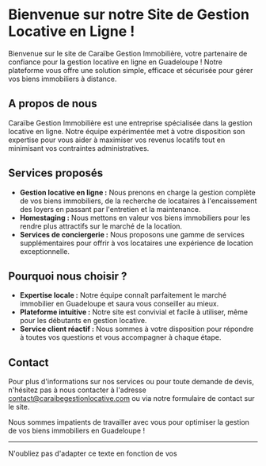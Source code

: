 
# Bienvenue sur notre Site de Gestion Locative en Ligne !

Bienvenue sur le site de Caraïbe Gestion Immobilière, votre partenaire de confiance pour la gestion locative en ligne en Guadeloupe ! Notre plateforme vous offre une solution simple, efficace et sécurisée pour gérer vos biens immobiliers à distance.

## A propos de nous

Caraïbe Gestion Immobilière est une entreprise spécialisée dans la gestion locative en ligne. Notre équipe expérimentée met à votre disposition son expertise pour vous aider à maximiser vos revenus locatifs tout en minimisant vos contraintes administratives.

## Services proposés

- **Gestion locative en ligne :** Nous prenons en charge la gestion complète de vos biens immobiliers, de la recherche de locataires à l'encaissement des loyers en passant par l'entretien et la maintenance.
- **Homestaging :** Nous mettons en valeur vos biens immobiliers pour les rendre plus attractifs sur le marché de la location.
- **Services de conciergerie :** Nous proposons une gamme de services supplémentaires pour offrir à vos locataires une expérience de location exceptionnelle.

## Pourquoi nous choisir ?

- **Expertise locale :** Notre équipe connaît parfaitement le marché immobilier en Guadeloupe et saura vous conseiller au mieux.
- **Plateforme intuitive :** Notre site est convivial et facile à utiliser, même pour les débutants en gestion locative.
- **Service client réactif :** Nous sommes à votre disposition pour répondre à toutes vos questions et vous accompagner à chaque étape.

## Contact

Pour plus d'informations sur nos services ou pour toute demande de devis, n'hésitez pas à nous contacter à l'adresse contact@caraibegestionlocative.com ou via notre formulaire de contact sur le site.

Nous sommes impatients de travailler avec vous pour optimiser la gestion de vos biens immobiliers en Guadeloupe !

---

N'oubliez pas d'adapter ce texte en fonction de vos
